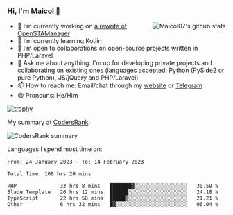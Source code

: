 ### Hi, I'm Maicol 👋
<img align="right" src="https://github-readme-stats.vercel.app/api?username=maicol07&count_private=true&count_private=true&show_icons=true" alt="Maicol07's github stats">

- 🔭 I’m currently working on [a rewrite of OpenSTAManager](https://github.com/Dasc3er/openstamanager/tree/rewrite)
- 🌱 I’m currently learning Kotlin
- 👯 I’m open to collaborations on open-source projects written in PHP/Laravel
- 💬 Ask me about anything. I'm up for developing private projects and collaborating on existing ones (languages accepted: Python (PySide2 or pure Python), JS/jQuery and PHP/Laravel)
- 📫 How to reach me: Email/chat through my [website](https://maicol07.it) or [Telegram](https://telegram.me/maicol07)
- 😄 Pronouns: He/Him

[![trophy](https://github-profile-trophy.vercel.app/?username=maicol07)](https://github.com/ryo-ma/github-profile-trophy)

My summary at [CodersRank](https://codersrank.io):

![CodersRank summary](https://cr-ss-service.azurewebsites.net/api/ScreenShot?widget=summary&username=maicol07&badges=3&show-avatar=true&style=--header-bg-color:%23000;--border-radius:16px)

Languages I spend most time on:
<!--START_SECTION:waka-->

```text
From: 24 January 2023 - To: 14 February 2023

Total Time: 108 hrs 20 mins

PHP              33 hrs 8 mins   ███████▓░░░░░░░░░░░░░░░░░   30.59 %
Blade Template   26 hrs 12 mins  ██████░░░░░░░░░░░░░░░░░░░   24.18 %
TypeScript       22 hrs 58 mins  █████▒░░░░░░░░░░░░░░░░░░░   21.21 %
Other            6 hrs 32 mins   █▓░░░░░░░░░░░░░░░░░░░░░░░   06.04 %
```

<!--END_SECTION:waka-->
